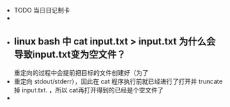 - TODO  当日日记制卡
-
- ## linux bash 中 cat input.txt > input.txt 为什么会导致input.txt变为空文件？
  重定向的过程中会提前把目标的文件创建好（为了
- 重定向 stdout/stderr），因此在 cat 程序执行前就已经进行了打开并 truncate 掉 input.txt. ，所以 cat再打开得到的已经是个空文件了
-